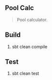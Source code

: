 Pool Calc
---------
>Pool calculator.

Build
-----
1. sbt clean compile

Test
----
1. sbt clean test